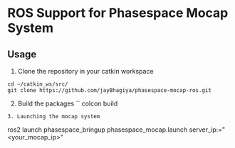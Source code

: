 # ROS Support for Phasespace Mocap System

## Usage
1. Clone the repository in your catkin workspace
```
cd ~/catkin_ws/src/
git clone https://github.com/jayBhagiya/phasespace-mocap-ros.git
```
2. Build the packages
``
colcon build
```
3. Launching the mocap system
```
ros2 launch phasespace_bringup phasespace_mocap.launch server_ip:="<your_mocap_ip>"
```
